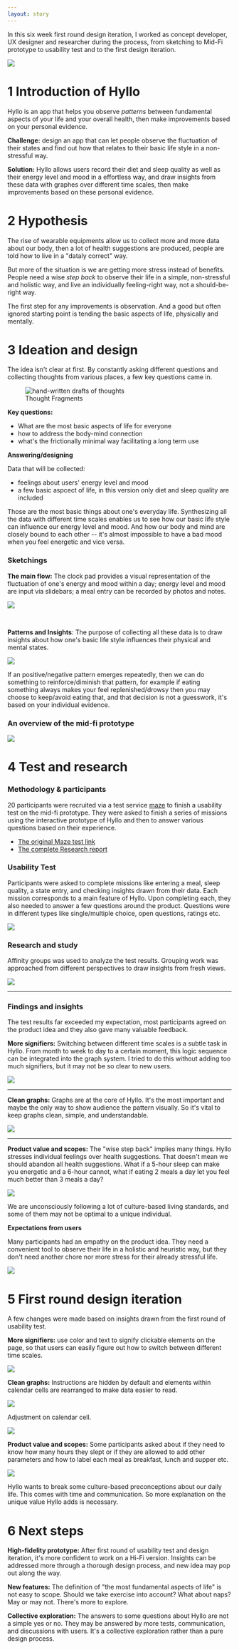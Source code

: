 ```yaml
---
layout: story
---
```


In this six week first round design iteration, I worked as concept developer, UX designer and researcher during the process, from sketching to Mid-Fi prototype to usability test and to the first design iteration.

<div id="case_study_hero" >
  <img src="assets/images/hero.jpg"/>
</div>

# 1 Introduction of Hyllo

Hyllo is an app that helps you observe *patterns* between fundamental aspects of your life and your overall health, then make improvements based on your personal evidence.

**Challenge:** design an app that can let people observe the fluctuation of their states and find out how that relates to their basic life style in a non-stressful way.

**Solution:** Hyllo allows users record their diet and sleep quality as well as their energy level and mood in a effortless way, and draw insights from these data with graphes over different time scales, then make improvements based on these personal evidence.

# 2 Hypothesis
  The rise of wearable equipments allow us to collect more and more data about our body,
  then a lot of health suggestions are produced, people are told how to live in a "dataly correct" way.

  But more of the situation is we are getting more stress instead of benefits.
  People need a wise *step back* to observe their life in a simple, non-stressful and holistic way, and live an individually feeling-right way, not a should-be-right way.

  The first step for any improvements is observation. And a good but often ignored starting point is tending the basic aspects of life, physically and mentally.

# 3 Ideation and design

The idea isn't clear at first. By constantly asking different questions and collecting thoughts from various places, a few key questions came in.

<figure>
    <img id="sketching_thoughts" src="assets/images/ideation/thought_fragments.jpg" alt="hand-written drafts of thoughts">
    <figcaption>Thought Fragments</figcaption>
</figure>



**Key questions:**
  - What are the most basic aspects of life for everyone
  - how to address the body-mind connection
  - what's the frictionally minimal way facilitating a long term use

**Answering/designing**

Data that will be collected:
  - feelings about users' energy level and mood
  - a few basic aspcect of life, in this version only diet and sleep quality are included

Those are the most basic things about one's everyday life. Synthesizing all
the data with different time scales enables us to see how our
basic life style can influence our energy level and mood. And how our body and
mind are closely bound to each other -- it's almost impossible to have a bad
mood when you feel energetic and vice versa.

### Sketchings

**The main flow:** The clock pad provides a visual representation of the fluctuation of one's energy and mood within a day; energy level and mood are input via slidebars; a meal entry can be recorded by photos and notes.

![](assets/images/ideation/main_flow.jpg)

<br>

**Patterns and Insights**: The purpose of collecting all these data is to draw insights about how one's basic life style influences their physical and mental states.

![](assets/images/ideation/trends_calendar.jpg)

If an positive/negative pattern emerges repeatedly, then we can do something to reinforce/diminish that pattern, for example if eating something always makes your feel replenished/drowsy then you may choose to keep/avoid eating that, and that decision is not a guesswork, it's based on your individual evidence.

### An overview of the mid-fi prototype

![](assets/images/ideation/lofi_proto.png)

# 4 Test and research

### Methodology & participants
20 participants were recruited via a test service [maze](https://app.maze.co/) to finish a usability test on the mid-fi prototype. They were asked to finish a series of missions using the interactive prototype of Hyllo and then to answer various questions based on their experience.

- [The original Maze test link](https://t.maze.co/51572533)
- [The complete Research report](https://1drv.ms/p/s!Apq2PZcP-VGpiwbMxeTKqD6bntwV?e=UdWvg3)

### Usability Test

Participants were asked to complete missions like entering a meal, sleep quality, a state entry, and checking insights drawn from their data. Each mission corresponds to a main feature of Hyllo. Upon completing each, they also needed to answer a few questions around the product. Questions were in different types like single/multiple choice, open questions, ratings etc.

  ![](assets/images/test_and_research/maze_demo.png)

### Research and study

Affinity groups was used to analyze the test results. Grouping work was approached from different perspectives to draw insights from fresh views.

![](assets/images/iteration_1/affinity_groups_1.png)

---

### Findings and insights

The test results far exceeded my expectation, most participants agreed on the product idea and they also gave many valuable feedback.

**More signifiers:** Switching between different time scales is a subtle task in Hyllo. From month to week to day to a certain moment, this logic sequence can be integrated into the graph system. I tried to do this without adding too much signifiers, but it may not be so clear to new users.

![](assets/images/test_and_research/more_signifiers.png)

---

**Clean graphs:** Graphs are at the core of Hyllo. It's the most important and maybe the only way to show audience the pattern visually. So it's vital to keep graphs clean, simple, and understandable.

![](assets/images/test_and_research/clean_graph.png)

---

**Product value and scopes:** The "wise step back" implies many things. Hyllo stresses individual feelings over health suggestions. That doesn't mean we should abandon all health suggestions. What if a 5-hour sleep can make you energetic and a 6-hour cannot, what if eating 2 meals a day let you feel much better than 3 meals a day?

![](assets/images/test_and_research/product_value_and_scope.png)

We are unconsciously following a lot of culture-based living standards, and some of them may not be optimal to a unique individual.

**Expectations from users**

Many participants had an empathy on the product idea. They need a convenient tool to observe their life in a holistic and heuristic way, but they don't need another chore nor more stress for their already stressful life.

![](assets/images/test_and_research/Experctions.png)

# 5 First round design iteration

A few changes were made based on insights drawn from the first round of usability test.

**More signifiers:** use color and text to signify clickable elements on the page, so that users can easily figure out how to switch between different time scales.

![](assets/images/iteration_1/more_signifiers.jpeg)

**Clean graphs:** Instructions are hidden by default and elements within calendar cells are rearranged to make data easier to read.

![](assets/images/iteration_1/clean_graph.jpeg)

Adjustment on calendar cell.

![](assets/images/iteration_1/calendar_cell_change.png)

**Product value and scopes:** Some participants asked about if they need to know how many hours they slept or if they are allowed to add other parameters and how to label each meal as breakfast, lunch and supper etc.


![](assets/images/iteration_1/product_value_scope.jpeg)

Hyllo wants to break some culture-based preconceptions about our daily life. This comes with time and communication. So more explanation on the unique value Hyllo adds is necessary.

# 6 Next steps

**High-fidelity prototype:** After first round of usability test and design iteration, it's more confident to work on a Hi-Fi version. Insights can be addressed more through a thorough design process, and new idea may pop out along the way.

**New features:** The definition of "the most fundamental aspects of life" is not easy to scope. Should we take exercise into account? What about naps? May or may not. There's more to explore.

**Collective exploration:** The answers to some questions about Hyllo are not a simple yes or no. They may be answered by more tests, communication, and discussions with users. It's a collective exploration rather than a pure design process.


